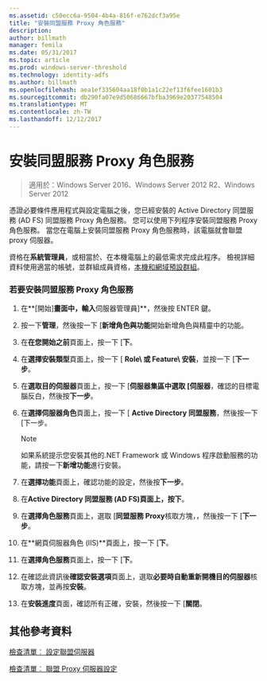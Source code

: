 ```yaml
---
ms.assetid: c50ecc6a-9504-4b4a-816f-e762dcf3a95e
title: "安裝同盟服務 Proxy 角色服務"
description: 
author: billmath
manager: femila
ms.date: 05/31/2017
ms.topic: article
ms.prod: windows-server-threshold
ms.technology: identity-adfs
ms.author: billmath
ms.openlocfilehash: aea1ef335604aa18f0b1a1c22ef13f6fee1601b3
ms.sourcegitcommit: db290fa07e9d50686667bfba3969e20377548504
ms.translationtype: MT
ms.contentlocale: zh-TW
ms.lasthandoff: 12/12/2017
---
```

# <a name="install-the-federation-service-proxy-role-service"></a>安裝同盟服務 Proxy 角色服務

>適用於：Windows Server 2016、Windows Server 2012 R2、Windows Server 2012

憑證必要條件應用程式與設定電腦之後，您已經安裝的 Active Directory 同盟服務 \(AD FS\) 同盟服務 Proxy 角色服務。 您可以使用下列程序安裝同盟服務 Proxy 角色服務。 當您在電腦上安裝同盟服務 Proxy 角色服務時，該電腦就會聯盟 proxy 伺服器。  
  
資格在**系統管理員**，或相當於、在本機電腦上的最低需求完成此程序。  檢視詳細資料使用適當的帳號，並群組成員資格，[本機和網域預設群組](https://go.microsoft.com/fwlink/?LinkId=83477)。   
  
### <a name="to-install-the-federation-service-proxy-role-service"></a>若要安裝同盟服務 Proxy 角色服務  
  
1.  在**[開始]**畫面中，輸入**伺服器管理員]**，然後按 ENTER 鍵。  
  
2.  按一下**管理**，然後按一下 [**新增角色與功能**開始新增角色與精靈中的功能。  
  
3.  在**在您開始之前**頁面上，按一下 [**下**。  
  
4.  在**選擇安裝類型**頁面上，按一下 [ **Role\ 或 Feature\ 安裝**，並按一下 [**下一步**。  
  
5.  在**選取目的伺服器**頁面上，按一下 [**伺服器集區中選取 [伺服器**，確認的目標電腦反白，然後按**下一步**。  
  
6.  在**選擇伺服器角色**頁面上，按一下 [ **Active Directory 同盟服務**，然後按一下 [下一步。  
  
    > [!NOTE]  
    > 如果系統提示您安裝其他的.NET Framework 或 Windows 程序啟動服務的功能，請按一下**新增功能**進行安裝。  
  
7.  在**選擇功能**頁面上，確認功能的設定，然後按**下一步**。  
  
8.  在**Active Directory 同盟服務 \(AD FS\)**頁面上，按**下**。  
  
9. 在**選擇角色服務**頁面上，選取 [**同盟服務 Proxy**核取方塊，，然後按一下 [**下一步**。  
  
10. 在**網頁伺服器角色 \(IIS\)**頁面上，按一下 [**下**。  
  
11. 在**選擇角色服務**頁面上，按一下 [**下**。  
  
12. 在確認此資訊後**確認安裝選項**頁面上，選取**必要時自動重新開機目的伺服器**核取方塊，並再按**安裝**。  
  
13. 在**安裝進度**頁面，確認所有正確，安裝，然後按一下 [**關閉**。  
  
## <a name="additional-references"></a>其他參考資料  
[檢查清單︰ 設定聯盟伺服器](Checklist--Setting-Up-a-Federation-Server.md)  
  
[檢查清單︰ 聯盟 Proxy 伺服器設定](Checklist--Setting-Up-a-Federation-Server-Proxy.md)  
  

